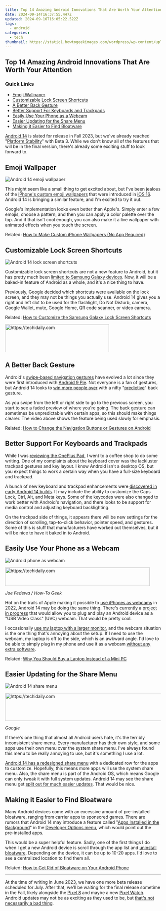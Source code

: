```yaml
---
title: Top 14 Amazing Android Innovations That Are Worth Your Attention
date: 2024-09-14T16:37:55.447Z
updated: 2024-09-16T16:05:22.522Z
tags:
  - android
categories:
  - tech
thumbnail: https://static1.howtogeekimages.com/wordpress/wp-content/uploads/2023/06/Android-14-logo-on-Phone.jpg
---
```


## Top 14 Amazing Android Innovations That Are Worth Your Attention

### Quick Links

* [Emoji Wallpaper](https://activate-lock.techidaily.com/iphone-11-pro-icloud-activation-lock-bypass-by-drfone-ios/)
* [Customizable Lock Screen Shortcuts](https://hardware-help.techidaily.com/toms-tech-reviews-in-depth-analysis-of-cutting-edge-electronics/)
* [A Better Back Gesture](https://facebook-video-footage.techidaily.com/new-understanding-the-algorithm-maximizing-earning-potential-on-youtube/)
* [Better Support For Keyboards and Trackpads](https://some-knowledge.techidaily.com/gopro-hero5-black-vs-yi-4k-the-best-action-cameras-battle-in-23-for-2024/)
* [Easily Use Your Phone as a Webcam](https://android-unlock.techidaily.com/in-2024-how-to-unlock-huawei-p60-pin-codepattern-lockpassword-by-drfone-android/)
* [Easier Updating for the Share Menu](https://remote-screen-capture.techidaily.com/new-in-2024-echo-enthusiasts-emporium-obtain-and-review-sound-files/)
* [Making it Easier to Find Bloatware](https://fox-hovers.techidaily.com/new-in-2024-essential-websites-to-drive-youtube-engagement/)

[Android 14](https://mondly-stories.techidaily.com/beginners-pathway-to-russian-currency-terminology/) is slated for release in Fall 2023, but we've already reached "[Platform Stability](https://tech-haven.techidaily.com/scripted-escapades-your-path-to-interactive-storytelling/)" with Beta 3\. While we don't know all of the features that will be in the final version, there's already some exciting stuff to look forward to.

##  Emoji Wallpaper

![Android 14 emoji wallpaper](https://static1.howtogeekimages.com/wordpress/wp-content/uploads/2023/06/emoji-wallpaper.jpg) 

 This might seem like a small thing to get excited about, but I've been jealous of the [iPhone's custom emoji wallpapers](https://fox-blue.techidaily.com/new-essential-tips-for-creating-videos-with-windows-8-moviemaker-for-2024/) that were introduced in [iOS 16](https://facebook-video-footage.techidaily.com/2024-approved-youtubes-top-12-choices-in-gamers-introductory-videos-freepaid/). Android 14 is bringing a similar feature, and I'm excited to try it out.

 Google's implementation looks even better than Apple's. Simply enter a few emojis, choose a pattern, and then you can apply a color palette over the top. And if that isn't cool enough, you can also make it a live wallpaper with animated effects when you touch the screen.

Related: [How to Make Custom iPhone Wallpapers (No App Required)](https://fox-blue.techidaily.com/new-essential-tips-for-creating-videos-with-windows-8-moviemaker-for-2024/) 

##  Customizable Lock Screen Shortcuts

![Android 14 lock screen shortcuts](https://static1.howtogeekimages.com/wordpress/wp-content/uploads/2023/06/2023-06-09_15-19-10.jpg) 

 Customizable lock screen shortcuts are not a new feature to Android, but it has pretty much been [limited to Samsung Galaxy devices](https://hardware-help.techidaily.com/1722962740745-download-drivers-for-canon-mf8500c-printer-compatible-with-windows-7-81-and-10/). Now, it will be a baked-in feature of Android as a whole, and it's a nice thing to have.

 Previously, Google decided which shortcuts were available on the lock screen, and they may not be things you actually use. Android 14 gives you a right and left slot to be used for the flashlight, Do Not Disturb, camera, Google Wallet, mute, Google Home, QR code scanner, or video camera.

Related: [How to Customize the Samsung Galaxy Lock Screen Shortcuts](https://hardware-help.techidaily.com/1722962740745-download-drivers-for-canon-mf8500c-printer-compatible-with-windows-7-81-and-10/) 

<!-- affiliate ads begin -->
<a href="https://aligracehair.sjv.io/c/5597632/2115948/19272" target="_top" id="2115948">
  <img src="//a.impactradius-go.com/display-ad/19272-2115948" border="0" alt="https://techidaily.com" width="336" height="90"/>
</a>
<img height="0" width="0" src="https://aligracehair.sjv.io/i/5597632/2115948/19272" style="position:absolute;visibility:hidden;" border="0" />
<!-- affiliate ads end -->

##  A Better Back Gesture

 Android's [swipe-based navigation gestures](https://some-techniques.techidaily.com/in-2024-innovation-unveiled-the-complete-moto-z2-review/) have evolved a lot since they were first introduced with [Android 9 Pie](https://facebook-video-content.techidaily.com/powerful-tactics-leveraging-youtube-links-for-fb-exposure/). Not everyone is a fan of gestures, but Android 14 looks to [win more people over](https://instagram-video-recordings.techidaily.com/updated-2024-approved-captivating-clips-transforming-footage-vertically-in-final-cut-x/) with a nifty "[predictive](https://developer.android.com/about/versions/14/features/predictive-back)" back gesture.

 As you swipe from the left or right side to go to the previous screen, you start to see a faded preview of where you're going. The back gesture can sometimes be unpredictable with certain apps, so this should make things clearer. The video above shows the feature being used slowly for emphasis.

Related: [How to Change the Navigation Buttons or Gestures on Android](https://some-techniques.techidaily.com/in-2024-innovation-unveiled-the-complete-moto-z2-review/) 

##  Better Support For Keyboards and Trackpads

 While I was [reviewing the OnePlus Pad](https://graphic-issues.techidaily.com/expertise-meets-simplicity-effortless-graphic-driver-update-on-windows-os/), I went to a coffee shop to do some writing. One of my complaints about the keyboard cover was the lackluster trackpad gestures and key layout. I know Android isn't a desktop OS, but you expect things to work a certain way when you have a full-size keyboard and trackpad.

 A bunch of new keyboard and trackpad enhancements were [discovered in early Android 14 builds](https://www.xda-developers.com/android-14-improved-keyboard-support/?newsletter%5Fpopup=1). It may include the ability to customize the Caps Lock, Ctrl, Alt, and Meta keys. Some of the keycodes were also changed to work better with Android's navigation, and there looks to be support for media control and adjusting keyboard backlighting.

 On the trackpad side of things, it appears there will be new settings for the direction of scrolling, tap-to-click behavior, pointer speed, and gestures. Some of this is stuff that manufacturers have worked out themselves, but it will be nice to have it baked in to Android.

##  Easily Use Your Phone as a Webcam

![Android phone as webcam](https://static1.howtogeekimages.com/wordpress/wp-content/uploads/2023/06/IMG20230609162313-1.jpg) 

<!-- affiliate ads begin -->
<a href="https://aligracehair.sjv.io/c/5597632/2115936/19272" target="_top" id="2115936">
  <img src="//a.impactradius-go.com/display-ad/19272-2115936" border="0" alt="https://techidaily.com" width="468" height="60"/>
</a>
<img height="0" width="0" src="https://aligracehair.sjv.io/i/5597632/2115936/19272" style="position:absolute;visibility:hidden;" border="0" />
<!-- affiliate ads end -->

_Joe Fedewa / How-To Geek_

 Hot on the trails of Apple making it possible to [use iPhones as webcams](https://dvd-bd.techidaily.com/diy-tutorial-transform-your-mp4-videos-into-a-professional-costless-dvd-with-ease/) in 2022, Android 14 may be doing the same thing. There's currently a [project in progress](https://android-review.googlesource.com/c/platform/system/sepolicy/+/2410788) that would allow you to plug and play an Android device as a "USB Video Class" (UVC) webcam. That would be pretty cool.

 I occasionally [use my laptop with a larger monitor](https://android-unlock.techidaily.com/how-to-unlock-huawei-p60-phone-pattern-lock-without-factory-reset-by-drfone-android/), and the webcam situation is the one thing that's annoying about the setup. If I need to use the webcam, my laptop is off to the side, which is an awkward angle. I'd love to be able to simply plug in my phone and use it as a webcam [without any extra software](https://win11-tips.techidaily.com/boosted-efficiency-expert-tips-for-optimizing-bar-use/).

Related: [Why You Should Buy a Laptop Instead of a Mini PC](https://android-unlock.techidaily.com/how-to-unlock-huawei-p60-phone-pattern-lock-without-factory-reset-by-drfone-android/) 

##  Easier Updating for the Share Menu

![Android 14 share menu](https://static1.howtogeekimages.com/wordpress/wp-content/uploads/2023/06/2023-06-09_16-14-10.jpg) 

<!-- affiliate ads begin -->
<a href="https://aligracehair.sjv.io/c/5597632/2115921/19272" target="_top" id="2115921">
  <img src="//a.impactradius-go.com/display-ad/19272-2115921" border="0" alt="https://techidaily.com" width="728" height="90"/>
</a>
<img height="0" width="0" src="https://aligracehair.sjv.io/i/5597632/2115921/19272" style="position:absolute;visibility:hidden;" border="0" />
<!-- affiliate ads end -->

_Google_

 If there's one thing that almost all Android users hate, it's the terribly inconsistent share menu. Every manufacturer has their own style, and some apps use their own menu over the system share menu. I've always found this menu to be really annoying to use, but it's something I use a lot.

[Android 14 has a redesigned share menu](https://unlock-android.techidaily.com/how-to-remove-forgotten-pin-of-your-zte-axon-40-lite-by-drfone-android/) with a dedicated row for the apps to customize. Hopefully, this means more apps will use the system share menu. Also, the share menu is part of the Android OS, which means Google can only tweak it with full system updates. Android 14 may see the share menu get [split out for much easier updates](https://www.xda-developers.com/android-14-could-bring-a-more-consistent-share-menu/). That would be nice.

##  Making it Easier to Find Bloatware

 Many Android devices come with an excessive amount of pre-installed bloatware, ranging from carrier apps to sponsored games. There are rumors that Android 14 may introduce a feature called "[Apps Installed in the Background](https://twitter.com/MishaalRahman/status/1590757745447571457)" in the [Developer Options menu](https://youtube-docs.techidaily.com/approved-decode-your-youtube-preferences-with-these-6-fan-favorite-questionnaires/), which would point out the pre-installed apps.

 This would be a super helpful feature. Sadly, one of the first things I do when I get a new Android device is scroll through the app list and [uninstall bloatware](https://extra-approaches.techidaily.com/2024-approved-musical-alchemy-transforming-previews-into-memories/). Depending on the device, it can be up to 10-20 apps. I'd love to see a centralized location to find them all.

Related: [How to Get Rid of Bloatware on Your Android Phone](https://extra-approaches.techidaily.com/2024-approved-musical-alchemy-transforming-previews-into-memories/) 

---

 At the time of writing in June 2023, we have one more beta release scheduled for July. After that, we'll be waiting for the final release sometime in the Fall, likely alongside the [Pixel 8](https://www.reviewgeek.com/148228/googles-pixel-8-pro-could-gain-a-curious-new-sensor/) and maybe a new [Pixel Watch](https://facebook-video-recording.techidaily.com/repair-glitches-in-instagram-likescomments-for-2024/). Android updates may not be as exciting as they used to be, but [that's not necessarily a bad thing](https://extra-support.techidaily.com/in-2024-pro-camera-addons-buyers-insider-guide/).

<ins class="adsbygoogle"
     style="display:block"
     data-ad-format="autorelaxed"
     data-ad-client="ca-pub-7571918770474297"
     data-ad-slot="1223367746"></ins>

<ins class="adsbygoogle"
     style="display:block"
     data-ad-client="ca-pub-7571918770474297"
     data-ad-slot="8358498916"
     data-ad-format="auto"
     data-full-width-responsive="true"></ins>



